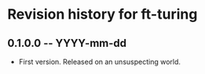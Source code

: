 # Revision history for ft-turing

## 0.1.0.0 -- YYYY-mm-dd

* First version. Released on an unsuspecting world.

